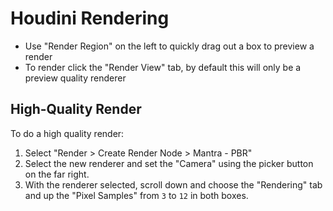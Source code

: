 # Houdini Rendering

- Use "Render Region" on the left to quickly drag out a box to preview a render
- To render click the "Render View" tab, by default this will only be a preview quality renderer

## High-Quality Render

To do a high quality render:

1. Select "Render > Create Render Node > Mantra - PBR"
2. Select the new renderer and set the "Camera" using the picker button on the far right.
3. With the renderer selected, scroll down and choose the "Rendering" tab and up the "Pixel Samples" from `3` to `12` in both boxes.
